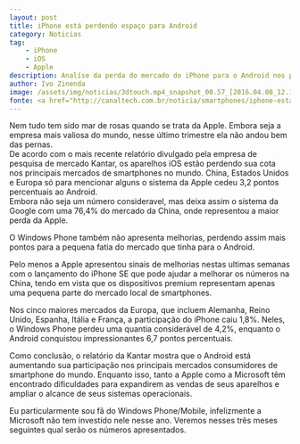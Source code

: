 ```yaml
---
layout: post
title: iPhone está perdendo espaço para Android
category: Noticias
tag:
    - iPhone
    - iOS
    - Apple
description: Analíse da perda do mercado do iPhone para o Android nos principais mercados do mundo
author: Ivo Zinenda
image: /assets/img/noticias/3dtouch.mp4_snapshot_00.57_[2016.04.08_12.11.45].png
fonte: <a href="http://canaltech.com.br/noticia/smartphones/iphone-esta-perdendo-espaco-nos-principais-mercados-do-mundo-61649/">Canaltech</a> 
---
```


Nem tudo tem sido mar de rosas quando se trata da Apple.
Embora seja a empresa mais valiosa do mundo, nesse último trimestre ela não andou bem das pernas. <br>
De acordo com o mais recente relatório divulgado pela empresa de pesquisa de mercado Kantar, os aparelhos iOS estão perdendo sua cota nos principais mercados de smartphones no mundo.
China, Estados Unidos e Europa só para mencionar alguns o sistema da Apple cedeu 3,2 pontos percentuais ao Android.<br>
Embora não seja um número consideravel, mas deixa assim o sistema da Google com uma 76,4% do mercado da China, onde representou a maior perda da Apple.

O Windows Phone também não apresenta melhorias, perdendo assim mais pontos para a pequena fatia do mercado que tinha para o Android.

Pelo menos a Apple apresentou sinais de melhorias nestas ultimas semanas com o lançamento do iPhone SE que pode ajudar a melhorar os números na China, tendo em vista que os dispositivos premium representam apenas uma pequena parte do mercado local de smartphones.

Nos cinco maiores mercados da Europa, que incluem Alemanha, Reino Unido, Espanha, Itália e França, a participação do iPhone caiu 1,8%. 
Neles, o Windows Phone perdeu uma quantia considerável de 4,2%, enquanto o Android conquistou impressionantes 6,7 pontos percentuais.

Como conclusão, o relatório da Kantar mostra que o Android está aumentando sua participação nos principais mercados consumidores de smartphone do mundo. 
Enquanto isso, tanto a Apple como a Microsoft têm encontrado dificuldades para expandirem as vendas de seus aparelhos e ampliar o alcance de seus sistemas operacionais.

Eu particularmente sou fã do Windows Phone/Mobile, infelizmente a Microsoft não tem investido nele nesse ano.
Veremos nesses três meses seguintes qual serão os números apresentados.